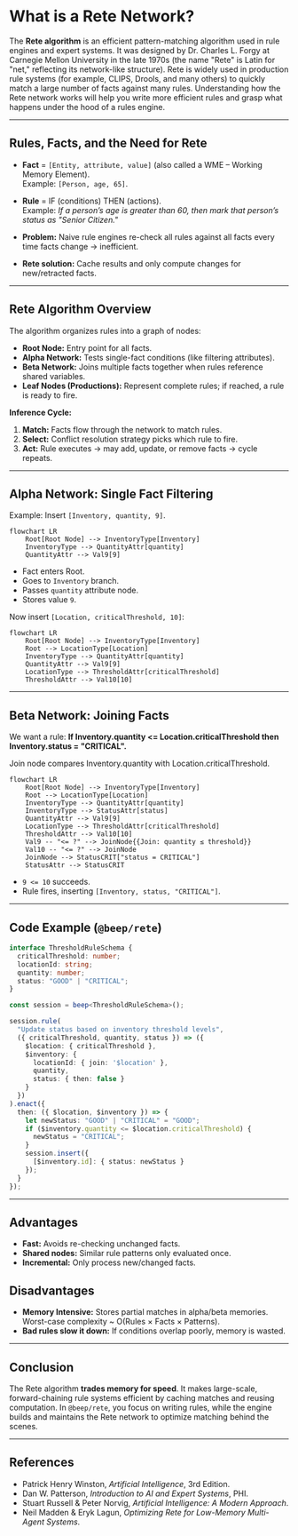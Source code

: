 
# What is a Rete Network?

The **Rete algorithm** is an efficient pattern-matching algorithm used in rule engines and expert systems. It was designed by Dr. Charles L. Forgy at Carnegie Mellon University in the late 1970s (the name "Rete" is Latin for "net," reflecting its network-like structure). Rete is widely used in production rule systems (for example, CLIPS, Drools, and many others) to quickly match a large number of facts against many rules. Understanding how the Rete network works will help you write more efficient rules and grasp what happens under the hood of a rules engine.

---

## Rules, Facts, and the Need for Rete

- **Fact** = `[Entity, attribute, value]` (also called a WME – Working Memory Element).  
  Example: `[Person, age, 65]`.

- **Rule** = IF (conditions) THEN (actions).  
  Example: *If a person’s age is greater than 60, then mark that person’s status as "Senior Citizen."*

- **Problem:** Naive rule engines re-check all rules against all facts every time facts change → inefficient.  

- **Rete solution:** Cache results and only compute changes for new/retracted facts.

---

## Rete Algorithm Overview

The algorithm organizes rules into a graph of nodes:
- **Root Node:** Entry point for all facts.
- **Alpha Network:** Tests single-fact conditions (like filtering attributes).
- **Beta Network:** Joins multiple facts together when rules reference shared variables.
- **Leaf Nodes (Productions):** Represent complete rules; if reached, a rule is ready to fire.

**Inference Cycle:**
1. **Match:** Facts flow through the network to match rules.
2. **Select:** Conflict resolution strategy picks which rule to fire.
3. **Act:** Rule executes → may add, update, or remove facts → cycle repeats.

---

## Alpha Network: Single Fact Filtering

Example: Insert `[Inventory, quantity, 9]`.

```mermaid
flowchart LR
    Root[Root Node] --> InventoryType[Inventory]
    InventoryType --> QuantityAttr[quantity]
    QuantityAttr --> Val9[9]
````

* Fact enters Root.
* Goes to `Inventory` branch.
* Passes `quantity` attribute node.
* Stores value `9`.

Now insert `[Location, criticalThreshold, 10]`:

```mermaid
flowchart LR
    Root[Root Node] --> InventoryType[Inventory]
    Root --> LocationType[Location]
    InventoryType --> QuantityAttr[quantity]
    QuantityAttr --> Val9[9]
    LocationType --> ThresholdAttr[criticalThreshold]
    ThresholdAttr --> Val10[10]
```

---

## Beta Network: Joining Facts

We want a rule:
**If Inventory.quantity <= Location.criticalThreshold then Inventory.status = "CRITICAL".**

Join node compares Inventory.quantity with Location.criticalThreshold.

```mermaid
flowchart LR
    Root[Root Node] --> InventoryType[Inventory]
    Root --> LocationType[Location]
    InventoryType --> QuantityAttr[quantity]
    InventoryType --> StatusAttr[status]
    QuantityAttr --> Val9[9]
    LocationType --> ThresholdAttr[criticalThreshold]
    ThresholdAttr --> Val10[10]
    Val9 -- "<= ?" --> JoinNode{{Join: quantity ≤ threshold}}
    Val10 -- "<= ?" --> JoinNode
    JoinNode --> StatusCRIT["status = CRITICAL"]
    StatusAttr --> StatusCRIT
```

* `9 <= 10` succeeds.
* Rule fires, inserting `[Inventory, status, "CRITICAL"]`.

---

## Code Example (`@beep/rete`)

```ts
interface ThresholdRuleSchema {
  criticalThreshold: number;
  locationId: string;
  quantity: number;
  status: "GOOD" | "CRITICAL";
}

const session = beep<ThresholdRuleSchema>();

session.rule(
  "Update status based on inventory threshold levels",
  ({ criticalThreshold, quantity, status }) => ({
    $location: { criticalThreshold },
    $inventory: {
      locationId: { join: '$location' },
      quantity,
      status: { then: false }
    }
  })
).enact({
  then: ({ $location, $inventory }) => {
    let newStatus: "GOOD" | "CRITICAL" = "GOOD";
    if ($inventory.quantity <= $location.criticalThreshold) {
      newStatus = "CRITICAL";
    }
    session.insert({
      [$inventory.id]: { status: newStatus }
    });
  }
});
```

---

## Advantages

* **Fast:** Avoids re-checking unchanged facts.
* **Shared nodes:** Similar rule patterns only evaluated once.
* **Incremental:** Only process new/changed facts.

## Disadvantages

* **Memory Intensive:** Stores partial matches in alpha/beta memories. Worst-case complexity \~ O(Rules × Facts × Patterns).
* **Bad rules slow it down:** If conditions overlap poorly, memory is wasted.

---

## Conclusion

The Rete algorithm **trades memory for speed**. It makes large-scale, forward-chaining rule systems efficient by caching matches and reusing computation. In `@beep/rete`, you focus on writing rules, while the engine builds and maintains the Rete network to optimize matching behind the scenes.

---

## References

* Patrick Henry Winston, *Artificial Intelligence*, 3rd Edition.
* Dan W. Patterson, *Introduction to AI and Expert Systems*, PHI.
* Stuart Russell & Peter Norvig, *Artificial Intelligence: A Modern Approach*.
* Neil Madden & Eryk Lagun, *Optimizing Rete for Low-Memory Multi-Agent Systems*.

```
